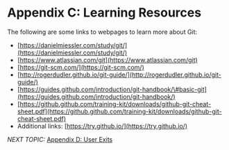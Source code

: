 # Appendix C: Learning Resources

The following are some links to webpages to learn more about Git:

-   [https://danielmiessler.com/study/git/](https://danielmiessler.com/study/git/)
-   [https://www.atlassian.com/git](https://www.atlassian.com/git)
-   [https://git-scm.com/](https://git-scm.com/)
-   [http://rogerdudler.github.io/git-guide/](http://rogerdudler.github.io/git-guide/)
-   [https://guides.github.com/introduction/git-handbook/\#basic-git](https://guides.github.com/introduction/git-handbook/)
-   [https://github.github.com/training-kit/downloads/github-git-cheat-sheet.pdf](https://github.github.com/training-kit/downloads/github-git-cheat-sheet.pdf)
-   Additional links: [https://try.github.io/](https://try.github.io/)

*NEXT TOPIC:* [Appendix D: User Exits](r_user_exits.md)

